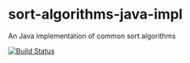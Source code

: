# sort-algorithms-java-impl
An Java implementation of common sort algorithms

[![Build Status](https://travis-ci.org/carlosliracl/sort-algorithms-java-impl.svg?branch=master)](https://travis-ci.org/carlosliracl/sort-algorithms-java-impl)

